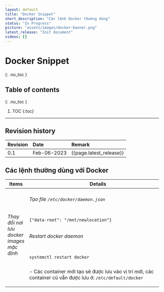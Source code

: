 ```yaml
---
layout: default
title: "Docker Snippet"
short_description: "Các lệnh Docker thường dùng"
status: "In Progress"
picture: "assets/images/docker-banner.png"
latest_release: "Init document"
videos: []
---
```


# Docker Snippet
{: .no_toc }

## Table of contents
{: .no_toc }

1. TOC
{:toc}

-----------------------------------

## Revision history

| Revision | Date          | Remark      |
|:---------|:------------- |:------------|
| 0.1      | Feb-06-2023   | {{page.latest_release}} |

## Các lệnh thường dùng với Docker

<table>
  <thead>
    <tr>
      <th>Items</th>
      <th>Details</th>
    </tr>
  </thead>

  <tbody>
    <tr>
        <td >
        <h6>Thay đổi nơi lưu<br>docker images mặc định</h6>
        </td>
        <td>
          <h6>Tạo file <code>/etc/docker/daemon.json</code></h6>
            <div style="width:450px;overflow:auto">
<pre><code>{"data-root": "/mnt/newlocation"}</code></pre>
            </div>
          <h6>Restart docker daemon</h6>
            <div style="width:450px;overflow:auto">
<pre><code>systemctl restart docker</code></pre>
            </div>
          <p>- Các container mới tạo sẽ được lưu vào vị trí mới, các container cũ vẫn được lưu ở: <code>/etc/default/docker</code></p>
        </td>
    </tr>
  </tbody>
</table>

